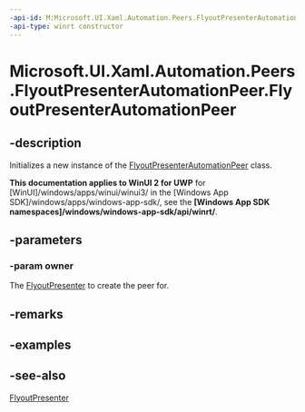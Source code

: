 ```yaml
---
-api-id: M:Microsoft.UI.Xaml.Automation.Peers.FlyoutPresenterAutomationPeer.#ctor(Microsoft.UI.Xaml.Controls.FlyoutPresenter)
-api-type: winrt constructor
---
```


<!-- Method syntax
public FlyoutPresenterAutomationPeer(Windows.UI.Xaml.Controls.FlyoutPresenter owner)
-->

# Microsoft.UI.Xaml.Automation.Peers.FlyoutPresenterAutomationPeer.FlyoutPresenterAutomationPeer

## -description
Initializes a new instance of the [FlyoutPresenterAutomationPeer](flyoutpresenterautomationpeer.md) class.

**This documentation applies to WinUI 2 for UWP** for [WinUI]/windows/apps/winui/winui3/ in the [Windows App SDK]/windows/apps/windows-app-sdk/, see the **[Windows App SDK namespaces]/windows/windows-app-sdk/api/winrt/**.

## -parameters
### -param owner
The [FlyoutPresenter](../microsoft.ui.xaml.controls/flyoutpresenter.md) to create the peer for.

## -remarks

## -examples

## -see-also
[FlyoutPresenter](../microsoft.ui.xaml.controls/flyoutpresenter.md)

